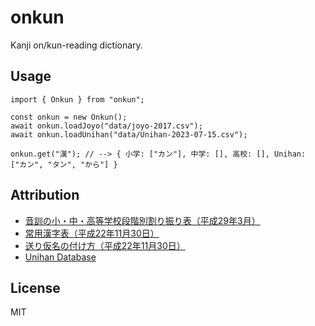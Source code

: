 # onkun

Kanji on/kun-reading dictionary.

## Usage

```
import { Onkun } from "onkun";

const onkun = new Onkun();
await onkun.loadJoyo("data/joyo-2017.csv");
await onkun.loadUnihan("data/Unihan-2023-07-15.csv");

onkun.get("漢"); // --> { 小学: ["カン"], 中学: [], 高校: [], Unihan: ["カン", "タン", "から"] }
```

## Attribution

- [音訓の小・中・高等学校段階別割り振り表（平成29年3月）](https://www.mext.go.jp/a_menu/shotou/new-cs/1385768.htm)
- [常用漢字表（平成22年11月30日）](https://www.bunka.go.jp/kokugo_nihongo/sisaku/joho/joho/kijun/naikaku/kanji/joyokanjisakuin/)
- [送り仮名の付け方（平成22年11月30日）](https://www.bunka.go.jp/kokugo_nihongo/sisaku/joho/joho/kijun/naikaku/okurikana/)
- [Unihan Database](https://www.unicode.org/Public/UCD/latest/ucd/Unihan.zip)

## License

MIT
